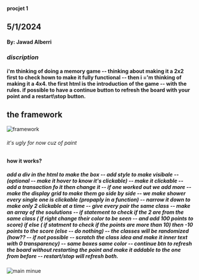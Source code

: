 #### procjet 1

## 5/1/2024

#### By: Jawad Alberri

### **_discription_**

#### i'm thinking of doing a memory game _--_ thinking about making it a 2x2 first to check hown to make it fully functional _--_ then i ='m thinking of making it a 4x4. the first html is the introduction of the game _--_ with the rules. if possible to have a continue button to refresh the board with your point and a restart\stop button.

## the framework

![framework](https://uploads.disquscdn.com/images/5bbea556faeed09d28f380bb6f62599fa3fccacfe067db0cd48281af421cbb4d.png)

###### it's ugly for now cuz of paint

#### how it works?

##### add a div in the html to make the box _--_ add style to make visibale _--_ (optional _--_ make it hover to know it's clickable) _--_ make it clickable _--_ add a transaction fo it then change it _--_ if one worked out we add more _--_ make the display grid to make them go side by side _--_ we make shower every single one is clickable (propaply in a function) _--_ narrow it down to make only 2 clickable at a time _--_ give every pair the same class _--_ make an array of the soulutions _--_ if statement to check if the 2 are from the same class ( if right change their color to be seen _--_ and add 100 points to score) if else ( if statment to check if the points are more than 10) then -10 points to the score (else _--_ do nothing) _--_ the classes will be randomized (how?? _--_ if not possible _--_ scratch the class idea and make it inner text with 0 transparency) _--_ same boxes same color _--_ continue btn to refresh the board without restarting the point and make it addable to the one from before _--_ restart/stop will refresh both.

![main minue](https://uploads.disquscdn.com/images/0cf799540fddf1d2e9e20a03c1a93c11ba7714c18bffede9af365970be465199.png)
